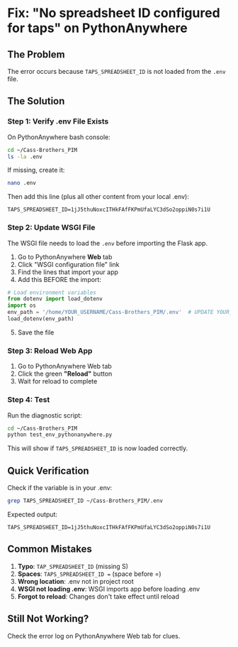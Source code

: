 # Fix: "No spreadsheet ID configured for taps" on PythonAnywhere

## The Problem

The error occurs because `TAPS_SPREADSHEET_ID` is not loaded from the `.env` file.

## The Solution

### Step 1: Verify .env File Exists

On PythonAnywhere bash console:
```bash
cd ~/Cass-Brothers_PIM
ls -la .env
```

If missing, create it:
```bash
nano .env
```

Then add this line (plus all other content from your local .env):
```
TAPS_SPREADSHEET_ID=1jJ5thuNoxcITHkFAfFKPmUfaLYC3dSo2oppiN0s7i1U
```

### Step 2: Update WSGI File

The WSGI file needs to load the `.env` before importing the Flask app.

1. Go to PythonAnywhere **Web** tab
2. Click "WSGI configuration file" link
3. Find the lines that import your app
4. Add this BEFORE the import:

```python
# Load environment variables
from dotenv import load_dotenv
import os
env_path = '/home/YOUR_USERNAME/Cass-Brothers_PIM/.env'  # UPDATE YOUR_USERNAME
load_dotenv(env_path)
```

5. Save the file

### Step 3: Reload Web App

1. Go to PythonAnywhere Web tab
2. Click the green **"Reload"** button
3. Wait for reload to complete

### Step 4: Test

Run the diagnostic script:
```bash
cd ~/Cass-Brothers_PIM
python test_env_pythonanywhere.py
```

This will show if `TAPS_SPREADSHEET_ID` is now loaded correctly.

## Quick Verification

Check if the variable is in your .env:
```bash
grep TAPS_SPREADSHEET_ID ~/Cass-Brothers_PIM/.env
```

Expected output:
```
TAPS_SPREADSHEET_ID=1jJ5thuNoxcITHkFAfFKPmUfaLYC3dSo2oppiN0s7i1U
```

## Common Mistakes

1. **Typo**: `TAP_SPREADSHEET_ID` (missing S)
2. **Spaces**: `TAPS_SPREADSHEET_ID =` (space before =)
3. **Wrong location**: .env not in project root
4. **WSGI not loading .env**: WSGI imports app before loading .env
5. **Forgot to reload**: Changes don't take effect until reload

## Still Not Working?

Check the error log on PythonAnywhere Web tab for clues.

